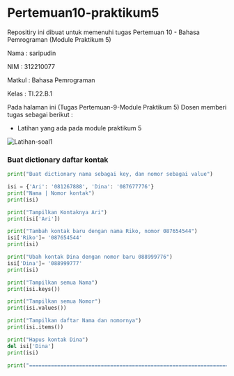 # Pertemuan10-praktikum5
Repositiry ini dibuat untuk memenuhi tugas Pertemuan 10 - Bahasa Pemrograman (Module Praktikum 5)

Nama : saripudin

NIM : 312210077

Matkul : Bahasa Pemrograman

Kelas : TI.22.B.1

Pada halaman ini (Tugas Pertemuan-9-Module Praktikum 5) Dosen memberi tugas sebagai berikut :

* Latihan yang ada pada module praktikum 5

![Latihan-soal1](https://user-images.githubusercontent.com/115473865/204139139-972da427-6dca-4207-b457-cbb67be5c468.png)


### Buat dictionary daftar kontak
  ```Python
print("Buat dictionary nama sebagai key, dan nomor sebagai value")

isi = {'Ari': '081267888', 'Dina': '087677776'}
print("Nama | Nomor kontak")
print(isi)

print("Tampilkan Kontaknya Ari")
print(isi['Ari'])

print("Tambah kontak baru dengan nama Riko, nomor 087654544")
isi['Riko']= '087654544'
print(isi)

print("Ubah kontak Dina dengan nomor baru 088999776")
isi['Dina']= '088999777'
print(isi)

print("Tampilkan semua Nama")
print(isi.keys())

print("Tampilkan semua Nomor")
print(isi.values())

print("Tampilkan daftar Nama dan nomornya")
print(isi.items())

print("Hapus kontak Dina")
del isi['Dina']
print(isi)

print("===================================================================")
